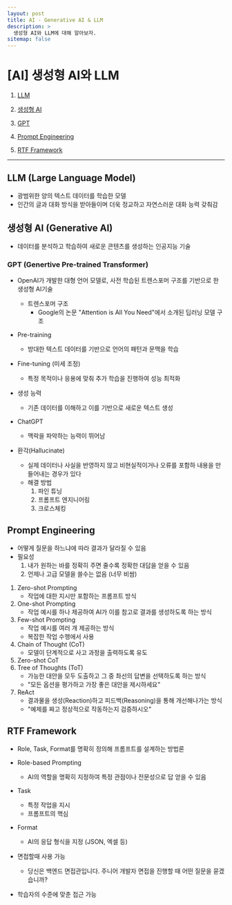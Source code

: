 ```yaml
---
layout: post
title: AI - Generative AI & LLM
description: >
  생성형 AI와 LLM에 대해 알아보자.
sitemap: false
---
```


# [AI] 생성형 AI와 LLM

1. [LLM](#llm-large-language-model)

2. [생성형 AI](#생성형-ai-generative-ai)

3. [GPT](#gpt-genertive-pre-trained-transformer)

4. [Prompt Engineering](#prompt-engineering)

5. [RTF Framework](#rtf-framework)

---

## LLM (Large Language Model)

- 광범위한 양의 텍스트 데이터를 학습한 모델
- 인간의 글과 대화 방식을 받아들이며 더욱 정교하고 자연스러운 대화 능력 갖춰감

## 생성형 AI (Generative AI)

- 데이터를 분석하고 학습하여 새로운 콘텐츠를 생성하는 인공지능 기술

### GPT (Genertive Pre-trained Transformer)

- OpenAI가 개발한 대형 언어 모델로, 사전 학습된 트렌스포머 구조를 기반으로 한 생성형 AI기술
  - 트렌스포머 구조
    - Google의 논문 "Attention is All You Need"에서 소개된 딥러닝 모델 구조
- Pre-training
  - 방대한 텍스트 데이터를 기반으로 언어의 패턴과 문맥을 학습
- Fine-tuning (미세 조정)
  - 특정 목적이나 응용에 맞춰 추가 학습을 진행하여 성능 최적화
- 생성 능력

  - 기존 데이터를 이해하고 이를 기반으로 새로운 텍스트 생성

- ChatGPT

  - 맥락을 파악하는 능력이 뛰어남

- 환각(Hallucinate)
  - 실제 데이터나 사실을 반영하지 않고 비현실적이거나 오류를 포함하 내용을 만들어내는 경우가 있다
  - 해결 방법
    1. 파인 튜닝
    2. 프롬프트 엔지니어링
    3. 크로스체킹

## Prompt Engineering

- 어떻게 질문을 하느냐에 따라 결과가 달라질 수 있음
- 필요성
  1. 내가 원하는 바를 정확히 주면 줄수록 정확한 대답을 얻을 수 있음
  2. 언제나 고급 모델을 쓸수는 없음 (너무 비쌈)

1. Zero-shot Prompting
   - 작업에 대한 지시만 포함하는 프롬프트 방식
2. One-shot Prompting
   - 작업 예시를 하나 제공하여 AI가 이를 참고로 결과를 생성하도록 하는 방식
3. Few-shot Prompting
   - 작업 예시를 여러 개 제공하는 방식
   - 복잡한 작업 수행에서 사용
4. Chain of Thought (CoT)
   - 모델이 단계적으로 사고 과정을 출력하도록 유도
5. Zero-shot CoT
6. Tree of Thoughts (ToT)
   - 가능한 대안을 모두 도출하고 그 중 촤선의 답변을 선택하도록 하는 방식
   - "모든 옵션을 평가하고 가장 좋은 대안을 제시하세요"
7. ReAct
   - 결과물을 생성(Reaction)하고 피드백(Reasoning)을 통해 개선해나가는 방식
   - "예제를 짜고 정상적으로 작동하는지 검증하시오"

## RTF Framework

- Role, Task, Format를 명확히 정의해 프롬프트를 설계하는 방법론
- Role-based Prompting
  - AI의 역할을 명확히 지정하여 특정 관점이나 전문성으로 답 얻을 수 있음
- Task
  - 특정 작업을 지시
  - 프롬프트의 핵심
- Format

  - AI의 응답 형식을 지정 (JSON, 엑셀 등)

- 면접할때 사용 가능
  - 당신은 백엔드 면접관입니다. 주니어 개발자 면접을 진행할 때 어떤 질문을 묻겠습니까?
- 학습자의 수준에 맞춘 접근 가능
